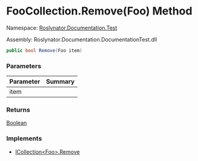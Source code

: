 # FooCollection\.Remove\(Foo\) Method

Namespace: [Roslynator.Documentation.Test](../../README.md)

Assembly: Roslynator\.Documentation\.DocumentationTest\.dll

```csharp
public bool Remove(Foo item)
```

### Parameters

| Parameter | Summary |
| --------- | ------- |
| item | |

### Returns

[Boolean](https://docs.microsoft.com/en-us/dotnet/api/system.boolean)

### Implements

* [ICollection\<Foo>.Remove](https://docs.microsoft.com/en-us/dotnet/api/system.collections.generic.icollection-1.remove)

